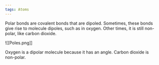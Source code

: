 ```yaml
---
tags: Atoms
---
```


Polar bonds are covalent bonds that are dipoled. Sometimes, these bonds give rise to molecule dipoles, such as in oxygen. Other times, it is still non-polar, like carbon dioxide.

![[Poles.png]]

Oxygen is a dipolar molecule because it has an angle. Carbon dioxide is non-polar.